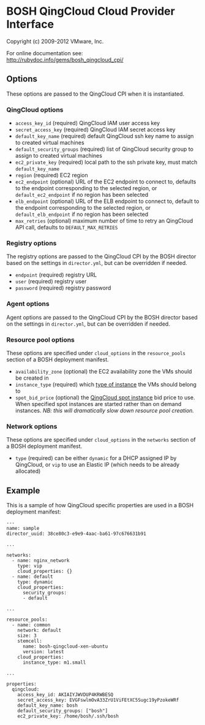 # BOSH QingCloud Cloud Provider Interface
Copyright (c) 2009-2012 VMware, Inc.

For online documentation see: http://rubydoc.info/gems/bosh_qingcloud_cpi/

## Options

These options are passed to the QingCloud CPI when it is instantiated.

### QingCloud options

* `access_key_id` (required)
  QingCloud IAM user access key
* `secret_access_key` (required)
  QingCloud IAM secret access key
* `default_key_name` (required)
  default QingCloud ssh key name to assign to created virtual machines
* `default_security_groups` (required)
  list of QingCloud security group to assign to created virtual machines
* `ec2_private_key` (required)
  local path to the ssh private key, must match `default_key_name`
* `region` (required)
  EC2 region
* `ec2_endpoint` (optional)
  URL of the EC2 endpoint to connect to, defaults to the endpoint corresponding to the selected region,
  or `default_ec2_endpoint` if no region has been selected
* `elb_endpoint` (optional)
  URL of the ELB endpoint to connect to, default to the endpoint corresponding to the selected region,
  or `default_elb_endpoint` if no region has been selected
* `max_retries` (optional)
  maximum number of time to retry an QingCloud API call, defaults to `DEFAULT_MAX_RETRIES`

### Registry options

The registry options are passed to the QingCloud CPI by the BOSH director based on the settings in `director.yml`, but can be
overridden if needed.

* `endpoint` (required)
  registry URL
* `user` (required)
  registry user
* `password` (required)
  registry password

### Agent options

Agent options are passed to the QingCloud CPI by the BOSH director based on the settings in `director.yml`, but can be
overridden if needed.

### Resource pool options

These options are specified under `cloud_options` in the `resource_pools` section of a BOSH deployment manifest.

* `availability_zone` (optional)
  the EC2 availability zone the VMs should be created in
* `instance_type` (required)
  which [type of instance](http://qingcloud.amazon.com/ec2/instance-types/) the VMs should belong to
* `spot_bid_price` (optional)
  the [QingCloud spot instance](http://qingcloud.amazon.com/ec2/purchasing-options/spot-instances/) bid price to use.  When specified spot instances are started rather than on demand instances.  _NB: this will dramatically slow down resource pool creation._

### Network options

These options are specified under `cloud_options` in the `networks` section of a BOSH deployment manifest.

* `type` (required)
  can be either `dynamic` for a DHCP assigned IP by QingCloud, or `vip` to use an Elastic IP (which needs to be already
  allocated)

## Example

This is a sample of how QingCloud specific properties are used in a BOSH deployment manifest:

    ---
    name: sample
    director_uuid: 38ce80c3-e9e9-4aac-ba61-97c676631b91

    ...

    networks:
      - name: nginx_network
        type: vip
        cloud_properties: {}
      - name: default
        type: dynamic
        cloud_properties:
          security_groups:
          - default

    ...

    resource_pools:
      - name: common
        network: default
        size: 3
        stemcell:
          name: bosh-qingcloud-xen-ubuntu
          version: latest
        cloud_properties:
          instance_type: m1.small

    ...

    properties:
      qingcloud:
        access_key_id: AKIAIYJWVDUP4KRWBESQ
        secret_access_key: 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
        default_key_name: bosh
        default_security_groups: ["bosh"]
        ec2_private_key: /home/bosh/.ssh/bosh

